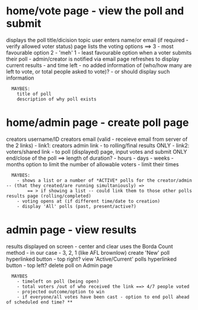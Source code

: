 # home/vote page - view the poll and submit
  displays the poll title/dicision topic
  user enters name/or email (if required - verify allowed voter status)
    page lists the voting options ==> 
        3 - most favourable option
        2 - 'meh'
        1 - least favourable option
  when a voter submits their poll - admin/creator is notified via email
  page refreshes to display current results - and time left
      - no added information of (who/how many are left to vote, or total people asked to vote)? 
        - or should display such information

      MAYBES: 
        title of poll
        description of why poll exists


# home/admin page - create poll page

  creators username/ID
  creators email (valid - receieve email from server of the 2 links)
        - link1: creators admin link - to rolling/final results ONLY
        - link2: voters/shared link - to poll (displayed) page, input votes and submit ONLY
  end/close of the poll ==> length of duration?
        - hours
        - days
        - weeks
        - months
  option to limit the number of allowable voters
        - limit their times 

      MAYBES:
        - shows a list or a number of *ACTIVE* polls for the creator/admin -- (that they created/are running simultaniously) =>
            == > if showing a list -- could link them to those other polls results page (rolling/completed)
        - voting opens at (if different time/date to creation)
        - display 'All' polls (past, present/active?)
        

# admin page - view results

  results displayed on screen - center and clear
  uses the Borda Count method - in our case - 3, 2, 1 (like AFL brownlow)
  create 'New' poll hyperlinked button - top right?
  view 'Active/Current' polls hyperlinked button - top left?
  delete poll on Admin page

      MAYBES
        - timeleft on poll (being open)
        - total voters /out of who received the link ==> 4/7 people voted
        - projected outcome/option to win
        - if everyone/all votes have been cast - option to end poll ahead of scheduled end time? **

